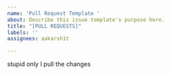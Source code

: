 ```yaml
---
name: 'Pull Request Template '
about: Describe this issue template's purpose here.
title: "[PULL REQUESTS]"
labels: ''
assignees: aakarsh1t

---
```


stupid only I pull the changes
